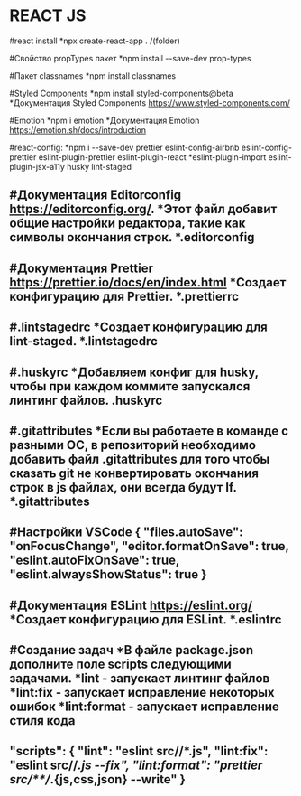 # REACT JS
#react install
*npx create-react-app . /(folder)

#Свойство propTypes пакет
*npm install --save-dev prop-types

#Пакет classnames
*npm install classnames

#Styled Components
*npm install styled-components@beta
*Документация Styled Components https://www.styled-components.com/

#Emotion
*npm i emotion
*Документация Emotion https://emotion.sh/docs/introduction 

#react-config:
*npm i --save-dev prettier eslint-config-airbnb eslint-config-prettier eslint-plugin-prettier eslint-plugin-react *eslint-plugin-import eslint-plugin-jsx-a11y husky lint-staged

#Документация Editorconfig https://editorconfig.org/.
*Этот файл добавит общие настройки редактора, такие как символы окончания строк.
*.editorconfig
-----------------------


#Документация Prettier https://prettier.io/docs/en/index.html
*Создает конфигурацию для Prettier.
*.prettierrc
-----------------------

#.lintstagedrc
*Создает конфигурацию для lint-staged.
*.lintstagedrc
-----------------------

#.huskyrc
*Добавляем конфиг для husky, чтобы при каждом коммите запускался линтинг файлов.
.huskyrc
-----------------------

#.gitattributes
*Если вы работаете в команде с разными ОС, в репозиторий необходимо добавить файл .gitattributes для того чтобы сказать git не конвертировать окончания строк в js файлах, они всегда будут lf.
*.gitattributes
-----------------------

#Настройки VSCode
{
  "files.autoSave": "onFocusChange",
  "editor.formatOnSave": true,
  "eslint.autoFixOnSave": true,
  "eslint.alwaysShowStatus": true
}
-----------------------

#Документация ESLint https://eslint.org/
*Создает конфигурацию для ESLint.
*.eslintrc
-----------------------

#Создание задач
*В файле package.json дополните поле scripts следующими задачами.
*lint - запускает линтинг файлов
*lint:fix - запускает исправление некоторых ошибок
*lint:format - запускает исправление стиля кода
-----------------------
"scripts": {
  "lint": "eslint src/**/*.js",
  "lint:fix": "eslint src/**/*.js --fix",
  "lint:format": "prettier src/**/*.{js,css,json} --write"
  }
-----------------------